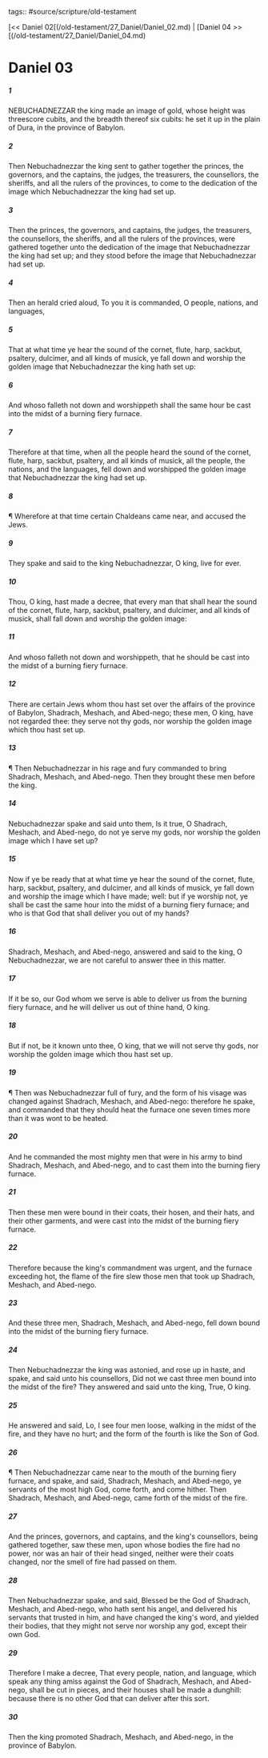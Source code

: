 tags:: #source/scripture/old-testament

[<< Daniel 02[(/old-testament/27_Daniel/Daniel_02.md) | [Daniel 04 >>[(/old-testament/27_Daniel/Daniel_04.md)

# Daniel 03

##### 1

NEBUCHADNEZZAR the king made an image of gold, whose height was threescore cubits, and the breadth thereof six cubits: he set it up in the plain of Dura, in the province of Babylon.

##### 2

Then Nebuchadnezzar the king sent to gather together the princes, the governors, and the captains, the judges, the treasurers, the counsellors, the sheriffs, and all the rulers of the provinces, to come to the dedication of the image which Nebuchadnezzar the king had set up.

##### 3

Then the princes, the governors, and captains, the judges, the treasurers, the counsellors, the sheriffs, and all the rulers of the provinces, were gathered together unto the dedication of the image that Nebuchadnezzar the king had set up; and they stood before the image that Nebuchadnezzar had set up.

##### 4

Then an herald cried aloud, To you it is commanded, O people, nations, and languages,

##### 5

That at what time ye hear the sound of the cornet, flute, harp, sackbut, psaltery, dulcimer, and all kinds of musick, ye fall down and worship the golden image that Nebuchadnezzar the king hath set up:

##### 6

And whoso falleth not down and worshippeth shall the same hour be cast into the midst of a burning fiery furnace.

##### 7

Therefore at that time, when all the people heard the sound of the cornet, flute, harp, sackbut, psaltery, and all kinds of musick, all the people, the nations, and the languages, fell down and worshipped the golden image that Nebuchadnezzar the king had set up.

##### 8

¶ Wherefore at that time certain Chaldeans came near, and accused the Jews.

##### 9

They spake and said to the king Nebuchadnezzar, O king, live for ever.

##### 10

Thou, O king, hast made a decree, that every man that shall hear the sound of the cornet, flute, harp, sackbut, psaltery, and dulcimer, and all kinds of musick, shall fall down and worship the golden image:

##### 11

And whoso falleth not down and worshippeth, that he should be cast into the midst of a burning fiery furnace.

##### 12

There are certain Jews whom thou hast set over the affairs of the province of Babylon, Shadrach, Meshach, and Abed-nego; these men, O king, have not regarded thee: they serve not thy gods, nor worship the golden image which thou hast set up.

##### 13

¶ Then Nebuchadnezzar in his rage and fury commanded to bring Shadrach, Meshach, and Abed-nego. Then they brought these men before the king.

##### 14

Nebuchadnezzar spake and said unto them, Is it true, O Shadrach, Meshach, and Abed-nego, do not ye serve my gods, nor worship the golden image which I have set up?

##### 15

Now if ye be ready that at what time ye hear the sound of the cornet, flute, harp, sackbut, psaltery, and dulcimer, and all kinds of musick, ye fall down and worship the image which I have made; well: but if ye worship not, ye shall be cast the same hour into the midst of a burning fiery furnace; and who is that God that shall deliver you out of my hands?

##### 16

Shadrach, Meshach, and Abed-nego, answered and said to the king, O Nebuchadnezzar, we are not careful to answer thee in this matter.

##### 17

If it be so, our God whom we serve is able to deliver us from the burning fiery furnace, and he will deliver us out of thine hand, O king.

##### 18

But if not, be it known unto thee, O king, that we will not serve thy gods, nor worship the golden image which thou hast set up.

##### 19

¶ Then was Nebuchadnezzar full of fury, and the form of his visage was changed against Shadrach, Meshach, and Abed-nego: therefore he spake, and commanded that they should heat the furnace one seven times more than it was wont to be heated.

##### 20

And he commanded the most mighty men that were in his army to bind Shadrach, Meshach, and Abed-nego, and to cast them into the burning fiery furnace.

##### 21

Then these men were bound in their coats, their hosen, and their hats, and their other garments, and were cast into the midst of the burning fiery furnace.

##### 22

Therefore because the king's commandment was urgent, and the furnace exceeding hot, the flame of the fire slew those men that took up Shadrach, Meshach, and Abed-nego.

##### 23

And these three men, Shadrach, Meshach, and Abed-nego, fell down bound into the midst of the burning fiery furnace.

##### 24

Then Nebuchadnezzar the king was astonied, and rose up in haste, and spake, and said unto his counsellors, Did not we cast three men bound into the midst of the fire? They answered and said unto the king, True, O king.

##### 25

He answered and said, Lo, I see four men loose, walking in the midst of the fire, and they have no hurt; and the form of the fourth is like the Son of God.

##### 26

¶ Then Nebuchadnezzar came near to the mouth of the burning fiery furnace, and spake, and said, Shadrach, Meshach, and Abed-nego, ye servants of the most high God, come forth, and come hither. Then Shadrach, Meshach, and Abed-nego, came forth of the midst of the fire.

##### 27

And the princes, governors, and captains, and the king's counsellors, being gathered together, saw these men, upon whose bodies the fire had no power, nor was an hair of their head singed, neither were their coats changed, nor the smell of fire had passed on them.

##### 28

Then Nebuchadnezzar spake, and said, Blessed be the God of Shadrach, Meshach, and Abed-nego, who hath sent his angel, and delivered his servants that trusted in him, and have changed the king's word, and yielded their bodies, that they might not serve nor worship any god, except their own God.

##### 29

Therefore I make a decree, That every people, nation, and language, which speak any thing amiss against the God of Shadrach, Meshach, and Abed-nego, shall be cut in pieces, and their houses shall be made a dunghill: because there is no other God that can deliver after this sort.

##### 30

Then the king promoted Shadrach, Meshach, and Abed-nego, in the province of Babylon.
